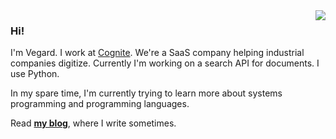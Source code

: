 <img src="https://github-readme-stats.vercel.app/api/top-langs/?username=tobiasvl&layout=compact" align="right">

### Hi!

I'm Vegard. I work at [Cognite](https://cognite.com). We're a SaaS company helping industrial companies digitize. Currently I'm working on a search API for documents. I use Python.

In my spare time, I'm currently trying to learn more about systems programming and programming languages.

Read [**my blog**](https://vegardstikbakke.com), where I write sometimes.
